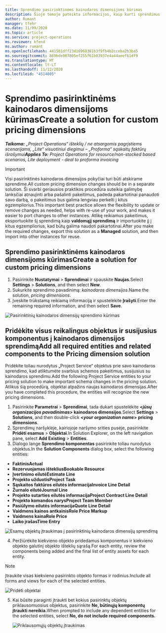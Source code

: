 ```yaml
---
title: Sprendimo pasirinktinėms kainodaros dimensijoms kūrimas
description: Šioje temoje pateikta informacijos, kaip kurti sprendimus, skirtus pasirinktinėms kainodaros dimensijoms.
author: Rumant
manager: tfehr
ms.date: 11/09/2020
ms.topic: article
ms.service: project-operations
ms.reviewer: kfend
ms.author: rumant
ms.openlocfilehash: 441501dff23d16960381b3f9fb4b2cceba2b3ba5
ms.sourcegitcommit: 869bde007805ef255f61b03937e4a44aeef61df9
ms.translationtype: HT
ms.contentlocale: lt-LT
ms.lasthandoff: 11/12/2020
ms.locfileid: "4514005"
---
```

# <a name="create-a-solution-for-custom-pricing-dimensions"></a><span data-ttu-id="5cdbb-103">Sprendimo pasirinktinėms kainodaros dimensijoms kūrimas</span><span class="sxs-lookup"><span data-stu-id="5cdbb-103">Create a solution for custom pricing dimensions</span></span>

 <span data-ttu-id="5cdbb-104">_**Taikoma:** „Project Operations“ išteklių / ne atsargomis pagrįstiems scenarijams, „Lite“ visuotiniui diegimui – „Proforma“ sąskaitų faktūrų išrašymui_</span><span class="sxs-lookup"><span data-stu-id="5cdbb-104">_**Applies To:** Project Operations for resource/non-stocked based scenarios, Lite deployment - deal to proforma invoicing_</span></span> 

>[!IMPORTANT]
><span data-ttu-id="5cdbb-105">Visi pasirinktinės kainodaros dimensijos pokyčiai turi būti atskirame sprendime.</span><span class="sxs-lookup"><span data-stu-id="5cdbb-105">All custom pricing dimension changes should be in a separate solution.</span></span> <span data-ttu-id="5cdbb-106">Ši svarbi geriausios praktikos procedūra suteikia galimybę lanksčiai atnaujinti arba pašalinti pakeitimus, padeda pakartotinai panaudoti savo darbą, o pakeitimus bus galima lengviau perkelti į kitus egzempliorius.</span><span class="sxs-lookup"><span data-stu-id="5cdbb-106">This important best practice allows the flexibility to update or remove changes as needed, helps with re-use of your work, and makes it easier to port changes to other instances.</span></span> <span data-ttu-id="5cdbb-107">Atlikę reikiamus pakeitimus, eksportuokite šį sprendimą kaip **valdomąjį sprendimą** ir importuokite jį į kitus egzempliorius, kad būtų galima naudoti pakartotinai.</span><span class="sxs-lookup"><span data-stu-id="5cdbb-107">After you make the required changes, export this solution as a **Managed** solution, and then import into other instances for reuse.</span></span>

## <a name="create-a-solution-for-custom-pricing-dimensions"></a><span data-ttu-id="5cdbb-108">Sprendimo pasirinktinėms kainodaros dimensijoms kūrimas</span><span class="sxs-lookup"><span data-stu-id="5cdbb-108">Create a solution for custom pricing dimensions</span></span>

1.  <span data-ttu-id="5cdbb-109">Pasirinkite **Nustatymai** > **Sprendimai** ir spauskite **Naujas**.</span><span class="sxs-lookup"><span data-stu-id="5cdbb-109">Select **Settings** > **Solutions**, and then select **New**.</span></span>
2.  <span data-ttu-id="5cdbb-110">Sukurkite sprendimo pavadinimą: *<your organization name> kainodaros dimensijos*.</span><span class="sxs-lookup"><span data-stu-id="5cdbb-110">Name the solution, *<your organization name> pricing dimensions*.</span></span>
3. <span data-ttu-id="5cdbb-111">Įveskite trūkstamą reikiamą informaciją ir spustelėkite **Įrašyti**.</span><span class="sxs-lookup"><span data-stu-id="5cdbb-111">Enter the remaining required information, and then select **Save**.</span></span>

  ![Pasirinktinių kainodaros dimensijų sprendimo kūrimas](./media/Creation-of-custom-pricing-dimension-solution.png)
 
## <a name="add-all-required-entities-and-related-components-to-the-pricing-dimension-solution"></a><span data-ttu-id="5cdbb-113">Pridėkite visus reikalingus objektus ir susijusius komponentus į kainodaros dimensijos sprendimą</span><span class="sxs-lookup"><span data-stu-id="5cdbb-113">Add all required entities and related components to the Pricing dimension solution</span></span>

<span data-ttu-id="5cdbb-114">Pridėkite toliau nurodytus „Project Service“ objektus prie savo kainodaros sprendimo, kad atliktumėte svarbius schemos pakeitimus, susijusius su kainodaros sprendimu.</span><span class="sxs-lookup"><span data-stu-id="5cdbb-114">Add the following Project Service entities to your pricing solution to make important schema changes in the pricing solution.</span></span> <span data-ttu-id="5cdbb-115">Atlikus šią procedūrą, objektai atpažins naujas kainodaros dimensijas.</span><span class="sxs-lookup"><span data-stu-id="5cdbb-115">After you have completed this procedure, the entities will recognize the new pricing dimensions.</span></span>

1.  <span data-ttu-id="5cdbb-116">Pasirinkite **Parametrai** > **Sprendimai**, tada dukart spustelėkite **<*jūsų organizacijos pavadinimas*> kainodaros dimensijos**.</span><span class="sxs-lookup"><span data-stu-id="5cdbb-116">Select **Settings** > **Solutions**, and then double-click **<*your organization name*> pricing dimensions**.</span></span>
2.  <span data-ttu-id="5cdbb-117">Sprendimų naršyklėje, kairiojoje naršymo srities pusėje, pasirinkite **Pridėti esamus** > **Objektai**.</span><span class="sxs-lookup"><span data-stu-id="5cdbb-117">In Solution Explorer, on the left navigation pane, select **Add Existing** > **Entities**.</span></span>
3.  <span data-ttu-id="5cdbb-118">Dialogo lange **Sprendimo komponentas** pasirinkite toliau nurodytus objektus.</span><span class="sxs-lookup"><span data-stu-id="5cdbb-118">In the **Solution Components** dialog box, select the following entities:</span></span>
 
   - <span data-ttu-id="5cdbb-119">**Faktinis**</span><span class="sxs-lookup"><span data-stu-id="5cdbb-119">**Actual**</span></span>
   - <span data-ttu-id="5cdbb-120">**Rezervuojamas išteklius**</span><span class="sxs-lookup"><span data-stu-id="5cdbb-120">**Bookable Resource**</span></span>
   - <span data-ttu-id="5cdbb-121">**Įvertinimo eilutė**</span><span class="sxs-lookup"><span data-stu-id="5cdbb-121">**Estimate Line**</span></span>
   - <span data-ttu-id="5cdbb-122">**Projekto užduotis**</span><span class="sxs-lookup"><span data-stu-id="5cdbb-122">**Project Task**</span></span>
   - <span data-ttu-id="5cdbb-123">**Sąskaitos faktūros eilutės informacija**</span><span class="sxs-lookup"><span data-stu-id="5cdbb-123">**Invoice Line Detail**</span></span>
   - <span data-ttu-id="5cdbb-124">**Žurnalo eilutė**</span><span class="sxs-lookup"><span data-stu-id="5cdbb-124">**Journal Line**</span></span>
   - <span data-ttu-id="5cdbb-125">**Projekto sutarties eilutės informacija**</span><span class="sxs-lookup"><span data-stu-id="5cdbb-125">**Project Contract Line Detail**</span></span>
   - <span data-ttu-id="5cdbb-126">**Projekto komandos narys**</span><span class="sxs-lookup"><span data-stu-id="5cdbb-126">**Project Team Member**</span></span>
   - <span data-ttu-id="5cdbb-127">**Pasiūlymo eilutės informacija**</span><span class="sxs-lookup"><span data-stu-id="5cdbb-127">**Quote Line Detail**</span></span>
   - <span data-ttu-id="5cdbb-128">**Vaidmens kainos antkainis**</span><span class="sxs-lookup"><span data-stu-id="5cdbb-128">**Role Price Markup**</span></span>
   - <span data-ttu-id="5cdbb-129">**Vaidmens kaina**</span><span class="sxs-lookup"><span data-stu-id="5cdbb-129">**Role Price**</span></span>
   - <span data-ttu-id="5cdbb-130">**Laiko įrašas**</span><span class="sxs-lookup"><span data-stu-id="5cdbb-130">**Time Entry**</span></span>
 
   ![Esamų objektų įtraukimas į pasirinktinių kainodaros dimensijų sprendimą](./media/Existing-entities-to-PD-solution.png)
 
 4. <span data-ttu-id="5cdbb-132">Peržiūrėkite kiekvieno objekto pridedamus komponentus ir kiekvieno objekto galutinį objekto išteklių sąrašą.</span><span class="sxs-lookup"><span data-stu-id="5cdbb-132">For each entity, review the components being added and the final list of entity assets for each entity.</span></span> 

   >[!NOTE]
   > <span data-ttu-id="5cdbb-133">Įtraukite visas kiekvieno pasirinkto objekto formas ir rodinius.</span><span class="sxs-lookup"><span data-stu-id="5cdbb-133">Include all forms and views for each of the selected entities.</span></span>

  ![Pridėti objektai](./media/solution-component-selection.png)


5.  <span data-ttu-id="5cdbb-135">Kai būsite paraginti įtraukti bet kokius pasirinktų objektų priklausomuosius objektus, pasirinkite **Ne, būtinųjų komponentų įtraukti nereikia.**</span><span class="sxs-lookup"><span data-stu-id="5cdbb-135">When prompted to include any dependent entities for the selected entities, select **No, do not include required components.**</span></span>

    ![Priklausomųjų objektų įtraukimas](./media/Do-not-include-required.png)
